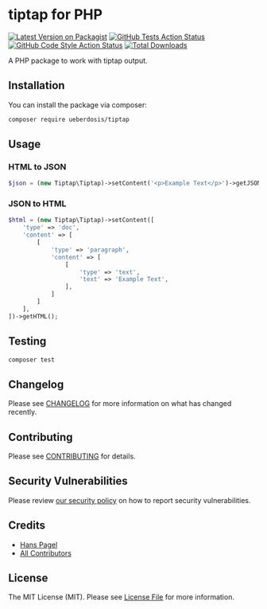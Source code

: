 # tiptap for PHP
[![Latest Version on Packagist](https://img.shields.io/packagist/v/ueberdosis/tiptap.svg?style=flat-square)](https://packagist.org/packages/ueberdosis/tiptap)
[![GitHub Tests Action Status](https://img.shields.io/github/workflow/status/ueberdosis/tiptap/run-tests?label=tests)](https://github.com/ueberdosis/tiptap/actions?query=workflow%3ATests+branch%3Amaster)
[![GitHub Code Style Action Status](https://img.shields.io/github/workflow/status/ueberdosis/tiptap/Check%20&%20fix%20styling?label=code%20style)](https://github.com/ueberdosis/tiptap/actions?query=workflow%3A"Check+%26+fix+styling"+branch%3Amaster)
[![Total Downloads](https://img.shields.io/packagist/dt/ueberdosis/tiptap.svg?style=flat-square)](https://packagist.org/packages/ueberdosis/tiptap)

A PHP package to work with tiptap output.

## Installation
You can install the package via composer:

```bash
composer require ueberdosis/tiptap
```

## Usage
### HTML to JSON
```php
$json = (new Tiptap\Tiptap)->setContent('<p>Example Text</p>')->getJSON();
```

### JSON to HTML
```php
$html = (new Tiptap\Tiptap)->setContent([
    'type' => 'doc',
    'content' => [
        [
            'type' => 'paragraph',
            'content' => [
                [
                    'type' => 'text',
                    'text' => 'Example Text',
                ],
            ]
        ]
    ],
])->getHTML();
```

## Testing
```bash
composer test
```

## Changelog
Please see [CHANGELOG](CHANGELOG.md) for more information on what has changed recently.

## Contributing
Please see [CONTRIBUTING](.github/CONTRIBUTING.md) for details.

## Security Vulnerabilities
Please review [our security policy](../../security/policy) on how to report security vulnerabilities.

## Credits
- [Hans Pagel](https://github.com/hanspagel)
- [All Contributors](../../contributors)

## License
The MIT License (MIT). Please see [License File](LICENSE.md) for more information.
